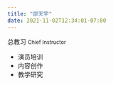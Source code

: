 ```yaml
---
title: "邵天宇"
date: 2021-11-02T12:34:01-07:00
---
```


总教习 <small>Chief Instructor</small>

*   演员培训
*   内容创作
*   教学研究
